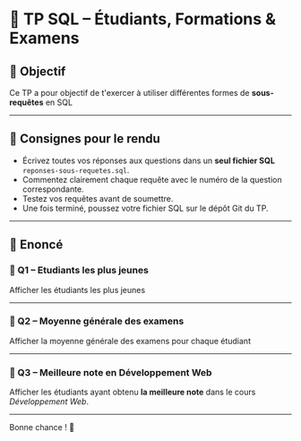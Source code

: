 # 🧠 TP SQL – Étudiants, Formations & Examens

## 🎯 Objectif

Ce TP a pour objectif de t'exercer à utiliser différentes formes de **sous-requêtes** en SQL

---

## 📝 Consignes pour le rendu

- Écrivez toutes vos réponses aux questions dans un **seul fichier SQL** `reponses-sous-requetes.sql`.
- Commentez clairement chaque requête avec le numéro de la question correspondante.
- Testez vos requêtes avant de soumettre.
- Une fois terminé, poussez votre fichier SQL sur le dépôt Git du TP.

---

## 🧪 Enoncé

### 📌 Q1 – Etudiants les plus jeunes

Afficher les étudiants les plus jeunes

---

### 📌 Q2 – Moyenne générale des examens

Afficher la moyenne générale des examens pour chaque étudiant

---

### 📌 Q3 – Meilleure note en Développement Web

Afficher les étudiants ayant obtenu **la meilleure note** dans le cours _Développement Web_.

---

Bonne chance ! 🚀
